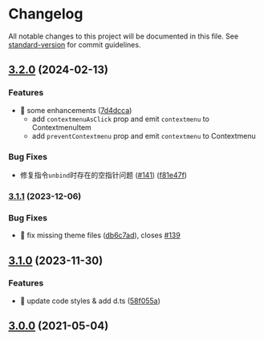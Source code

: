 # Changelog

All notable changes to this project will be documented in this file. See [standard-version](https://github.com/conventional-changelog/standard-version) for commit guidelines.

## [3.2.0](https://github.com/CyberNika/v-contextmenu/compare/v3.1.1...v3.2.0) (2024-02-13)


### Features

* 🎸 some enhancements ([7d4dcca](https://github.com/CyberNika/v-contextmenu/commit/7d4dcca84c5d8c4646b61ee8be453b8daba0c3fb))
  - add `contextmenuAsClick` prop and emit `contextmenu` to ContextmenuItem
  - add `preventContextmenu` prop and emit `contextmenu` to Contextmenu


### Bug Fixes

* 修复指令`unbind`时存在的空指针问题 ([#141](https://github.com/CyberNika/v-contextmenu/issues/141)) ([f81e47f](https://github.com/CyberNika/v-contextmenu/commit/f81e47f266ee953b3974675331d939e7c295fb70))

### [3.1.1](https://github.com/CyberNika/v-contextmenu/compare/v3.1.0...v3.1.1) (2023-12-06)


### Bug Fixes

* 🐛 fix missing theme files ([db6c7ad](https://github.com/CyberNika/v-contextmenu/commit/db6c7add9a740f4af87d09cfc3c73b98ca619afa)), closes [#139](https://github.com/CyberNika/v-contextmenu/issues/139)

## [3.1.0](https://github.com/CyberNika/v-contextmenu/compare/v3.0.0...v3.1.0) (2023-11-30)

### Features

* 🎸 update code styles & add d.ts ([58f055a](https://github.com/CyberNika/v-contextmenu/commit/58f055a2422f82b8c21140fe7770082ab024b9c6))

## [3.0.0](https://github.com/CyberNika/v-contextmenu/compare/v2.8.0...v3.0.0) (2021-05-04)
